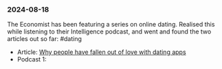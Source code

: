 ### 2024-08-18

The Economist has been featuring a series on online dating. Realised this while listening to their Intelligence podcast, and went and found the two articles out so far: #dating
* Article: [Why people have fallen out of love with dating apps](https://www.economist.com/business/2024/08/08/why-people-have-fallen-out-of-love-with-dating-apps)
* Podcast 1: 

